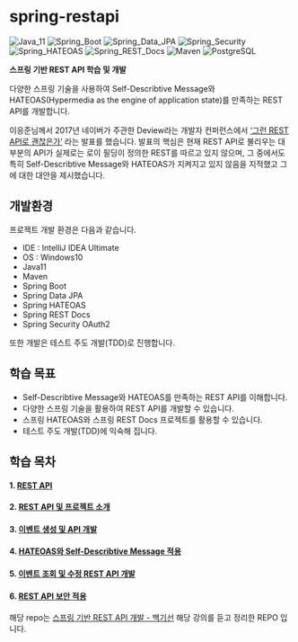 # spring-restapi

![Java_11](https://img.shields.io/badge/java-v11-red?logo=java)
![Spring_Boot](https://img.shields.io/badge/Spring_Boot-v2.3.4-green.svg?logo=spring)
![Spring_Data_JPA](https://img.shields.io/badge/Spring_Data_JPA-v2.3.4-green.svg?logo=spring)
![Spring_Security](https://img.shields.io/badge/Spring_Security-v2.3.4-green.svg?logo=spring)
![Spring_HATEOAS](https://img.shields.io/badge/Spring_HATEOAS-v2.3.4-green.svg?logo=spring)
![Spring_REST_Docs](https://img.shields.io/badge/Spring_REST_Docs-v2.0.5-green.svg?logo=spring)
![Maven](https://img.shields.io/badge/Maven-C71A36.svg?logo=apache-maven)
![PostgreSQL](https://img.shields.io/badge/PostgreSQL-336791.svg?logo=postgreSQL)

**스프링 기반 REST API 학습 및 개발**

 다양한 스프링 기술을 사용하여 Self-Describtive Message와 HATEOAS(Hypermedia as the engine of application state)를 만족하는 REST API를 개발합니다.
 
 이응준님께서 2017년 네이버가 주관한 Deview라는 개발자 컨퍼런스에서 [‘그런 REST API로 괜찮은가’](https://deview.kr/2017/schedule/212?lang=ko) 라는 발표를 했습니다. 발표의 핵심은 현재 REST API로 불리우는 대부분의 API가 실제로는 로이 필딩이 정의한 REST를 따르고 있지 않으며, 그 중에서도 특히 Self-Describtive Message와 HATEOAS가 지켜지고 있지 않음을 지적했고 그에 대한 대안을 제시했습니다.

## 개발환경

프로젝트 개발 환경은 다음과 같습니다.

* IDE : IntelliJ IDEA Ultimate
* OS : Windows10
* Java11
* Maven
* Spring Boot
* Spring Data JPA
* Spring HATEOAS
* Spring REST Docs
* Spring Security OAuth2

또한 개발은 테스트 주도 개발(TDD)로 진행합니다.

## 학습 목표

- Self-Describtive Message와 HATEOAS를 만족하는 REST API를 이해합니다.
- 다양한 스프링 기술을 활용하여 REST API를 개발할 수 있습니다.
- 스프링 HATEOAS와 스프링 REST Docs 프로젝트를 활용할 수 있습니다.
- 테스트 주도 개발(TDD)에 익숙해 집니다.

## 학습 목차

#### 1. [REST API](https://www.notion.so/REST-API-ee7b06bba2464fce8ff55bd042060d24)
#### 2. [REST API 및 프로젝트 소개](https://github.com/Junhan0037/spring-restapi/pull/1)
#### 3. [이벤트 생성 및 API 개발](https://github.com/Junhan0037/spring-restapi/pull/2)
#### 4. [HATEOAS와 Self-Describtive Message 적용](https://github.com/Junhan0037/spring-restapi/pull/3)
#### 5. [이벤트 조회 및 수정 REST API 개발](https://github.com/Junhan0037/spring-restapi/pull/4)
#### 6. [REST API 보안 적용](https://github.com/Junhan0037/spring-restapi/pull/5)

해당 repo는 [스프링 기반 REST API 개발 - 백기선](https://www.inflearn.com/course/spring_rest-api) 해당 강의를 듣고 정리한 REPO 입니다.
